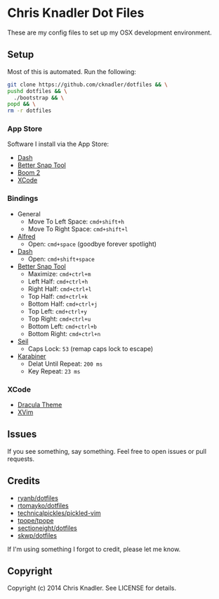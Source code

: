 # Chris Knadler Dot Files

These are my config files to set up my OSX development environment.

## Setup

Most of this is automated. Run the following:

```bash
git clone https://github.com/cknadler/dotfiles && \
pushd dotfiles && \
  ./bootstrap && \
popd && \
rm -r dotfiles
```

### App Store

Software I install via the App Store:

- [Dash](http://kapeli.com/dash)
- [Better Snap Tool](http://blog.boastr.net/bettersnaptool/)
- [Boom 2](http://www.globaldelight.com/boom/)
- [XCode](https://developer.apple.com/xcode/)

### Bindings

- General
  - Move To Left Space: `cmd+shift+h`
  - Move To Right Space: `cmd+shift+l`
- [Alfred](http://www.alfredapp.com/)
  - Open: `cmd+space` (goodbye forever spotlight)
- [Dash](http://kapeli.com/dash)
  - Open: `cmd+shift+space`
- [Better Snap Tool](http://blog.boastr.net/bettersnaptool/)
  - Maximize: `cmd+ctrl+m`
  - Left Half: `cmd+ctrl+h`
  - Right Half: `cmd+ctrl+l`
  - Top Half: `cmd+ctrl+k`
  - Bottom Half: `cmd+ctrl+j`
  - Top Left: `cmd+ctrl+y`
  - Top Right: `cmd+ctrl+u`
  - Bottom Left: `cmd+ctrl+b`
  - Bottom Right: `cmd+ctrl+n`
- [Seil](https://pqrs.org/osx/karabiner/seil.html.en)
  - Caps Lock: `53` (remap caps lock to escape)
- [Karabiner](https://pqrs.org/osx/karabiner/)
  - Delat Until Repeat: `200 ms`
  - Key Repeat: `23 ms`

### XCode

- [Dracula Theme](https://github.com/zenorocha/dracula-theme)
- [XVim](https://github.com/XVimProject/XVim)

## Issues

If you see something, say something. Feel free to open issues or pull requests.

## Credits

* [ryanb/dotfiles](https://github.com/ryanb/dotfiles)
* [rtomayko/dotfiles](https://github.com/rtomayko/dotfiles)
* [technicalpickles/pickled-vim](https://github.com/technicalpickles/pickled-vim)
* [tpope/tpope](https://github.com/tpope/tpope)
* [sectioneight/dotfiles](https://github.com/sectioneight/dotfiles)
* [skwp/dotfiles](https://github.com/skwp/dotfiles)

If I'm using something I forgot to credit, please let me know.

## Copyright

Copyright (c) 2014 Chris Knadler. See LICENSE for details.
